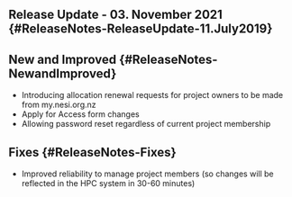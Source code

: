 ## Release Update - 03. November 2021 {#ReleaseNotes-ReleaseUpdate-11.July2019}

## New and Improved {#ReleaseNotes-NewandImproved}

-   Introducing allocation renewal requests for project owners to be
    made from my.nesi.org.nz
-   Apply for Access form changes
-   Allowing password reset regardless of current project membership 

## Fixes {#ReleaseNotes-Fixes}

-   Improved reliability to manage project members (so changes will be
    reflected in the HPC system in 30-60 minutes)
